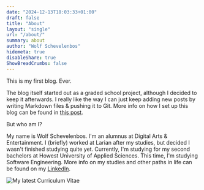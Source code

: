 ```yaml
---
date: "2024-12-13T18:03:33+01:00"
draft: false
title: "About"
layout: "single"
url: "/about/"
summary: about
author: "Wolf Schevelenbos"
hidemeta: true
disableShare: true
ShowBreadCrumbs: false
---
```


This is my first blog. Ever.

The blog itself started out as a graded school project, although I decided to keep it afterwards. I really like the way I can just keep adding new posts by writing Markdown files & pushing it to Git. More info on how I set up this blog can be found in [this post](https://wolfschevelenbos.netlify.app/posts/website-creation/).

But who am I?

My name is Wolf Schevelenbos. I'm an alumnus at Digital Arts & Entertainment. I (briefly) worked at Larian after my studies, but decided I wasn't finished studying quite yet. Currently, I'm studying for my second bachelors at Howest University of Applied Sciences. This time, I'm studying Software Engineering. More info on my studies and other paths in life can be found on my [LinkedIn](https://www.linkedin.com/in/wolf-schevelenbos-b8b689186/).

![My latest Curriculum Vitae](/images/cv-202504.png)

